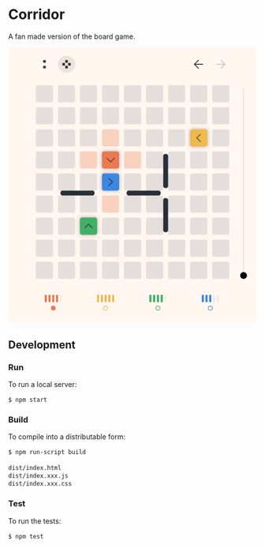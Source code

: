 # Corridor

A fan made version of the board game.

![screenshot](screenshot.png)

## Development

### Run

To run a local server:

```
$ npm start
```

### Build

To compile into a distributable form:

```
$ npm run-script build

dist/index.html
dist/index.xxx.js
dist/index.xxx.css
```

### Test

To run the tests:

```
$ npm test
```
